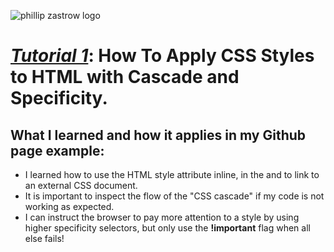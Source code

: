 ![phillip zastrow logo](https://pbs.twimg.com/profile_images/1452633114044403715/d3liT5vd_400x400.jpg)
# [*Tutorial 1*](https://www.digitalocean.com/community/tutorials/how-to-apply-css-styles-to-html-with-cascade-and-specificity): How To Apply CSS Styles to HTML with Cascade and Specificity.

## What I learned and how it applies in my Github page example:

- I learned how to use the HTML style attribute inline, in the <head> and to link to an external CSS document.
- It is important to inspect the flow of the "CSS cascade" if my code is not working as expected.
- I can instruct the browser to pay more attention to a style by using higher specificity selectors, but only use the **!important** flag when all else fails!

